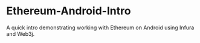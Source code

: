 # Ethereum-Android-Intro

A quick intro demonstrating working with Ethereum on Android using Infura and Web3j.